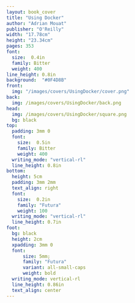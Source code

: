 ```yaml
---
layout: book_cover
title: "Using Docker"
author: "Adrian Mouat"
publisher: "O'Reilly"
width: "17.78cm"
height: "23.34cm"
pages: 353
font:
  size:  0.4in
  family: Bitter
  weight: 400
line_height: 0.8in
background:  "#0F4D8B"
front:
  img: "/images/covers/UsingDocker/cover.png"
back:
  img: /images/covers/UsingDocker/back.png
head:
  img: /images/covers/UsingDocker/square.png
  bg: black
top:
  padding: 3mm 0
  font:
    size:  0.5in
    family: Bitter
    weight: 400
  writing_mode: "vertical-rl"
  line_height: 0.8in
bottom:
  height: 5cm
  padding: 3mm 2mm
  text_align: right
  font:
    size:  0.2in
    family: "Futura"
    weight: 100
  writing_mode: "vertical-rl"
  line_height: 0.7in
foot:
  bg: black
  height: 2cm
  xpadding: 3mm 0
  font:
      size: 5mm;
      family: "Futura"
      variant: all-small-caps
      weight: bold
  writing_mode: vertical-rl
  line_height: 0.86in
  text_align: center
---
```

